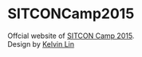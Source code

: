 # SITCONCamp2015

Offcial website of [SITCON Camp 2015](http://sitcon.camp/2015/).  
Design by [Kelvin Lin](https://github.com/Kelvin513)
